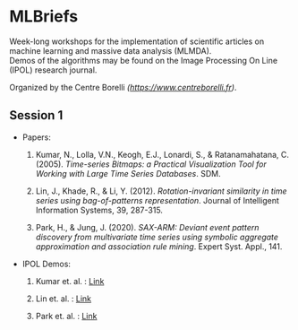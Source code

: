# MLBriefs

Week-long workshops for the implementation of scientific articles on machine learning and massive data analysis (MLMDA).  
Demos of the algorithms may be found on the Image Processing On Line (IPOL) research journal.

Organized by the Centre Borelli _(https://www.centreborelli.fr)_.

## Session 1

- Papers:

  1. Kumar, N., Lolla, V.N., Keogh, E.J., Lonardi, S., & Ratanamahatana, C. (2005). _Time-series Bitmaps: a Practical Visualization Tool for Working with Large Time Series Databases_. SDM.

  2. Lin, J., Khade, R., & Li, Y. (2012). _Rotation-invariant similarity in time series using bag-of-patterns representation_. Journal of Intelligent Information Systems, 39, 287-315.

  3. Park, H., & Jung, J. (2020). _SAX-ARM: Deviant event pattern discovery from multivariate time series using symbolic aggregate approximation and association rule mining_. Expert Syst. Appl., 141.

- IPOL Demos:

  1. Kumar et. al. : [Link](https://.ipolcore.ipol.im/demo/clientApp/demo.html?id=77777000224)

  2. Lin et. al. : [Link](https://ipolcore.ipol.im/demo/clientApp/demo.html?id=77777000225)

  3. Park et. al. : [Link](https://ipolcore.ipol.im/demo/clientApp/demo.html?id=77777000226)
